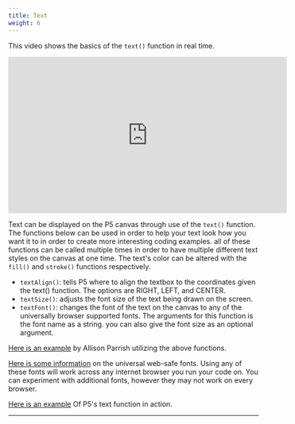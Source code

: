 ```yaml
---
title: Text
weight: 6
---
```


This video shows the basics of the `text()` function in real time.

<iframe width="560" height="315" src="https://www.youtube.com/embed/e3YDsFC3sLY" frameborder="0" allow="accelerometer; autoplay; encrypted-media; gyroscope; picture-in-picture" allowfullscreen></iframe>

Text can be displayed on the P5 canvas through use of the `text()` function. The functions below can be used in order to help your text look how you want it to in order to create more interesting coding examples. all of these functions can be called multiple times in order to have multiple different text styles on the canvas at one time. The text's color can be altered with the `fill()` and `stroke()` functions respectively.

* `textAlign()`: tells P5 where to align the textbox to the coordinates given the text() function. The options are RIGHT, LEFT, and CENTER.
* `textSize()`: adjusts the font size of the text being drawn on the screen. 
* `textFont()`: changes the font of the text on the canvas to any of the universally browser supported fonts. The arguments for this function is the font name as a string. you can also give the font size as an optional argument.

[Here is an example](https://creative-coding.decontextualize.com/text-and-type/) by Allison Parrish utilizing the above functions.

[Here is some information](https://developer.mozilla.org/en-US/docs/Learn/CSS/Styling_text/Fundamentals#Web_safe_fonts) on the universal web-safe fonts. Using any of these fonts will work across any internet browser you run your code on. You can experiment with additional fonts, however they may not work on every browser.

[Here is an example](https://p5js.org/examples/typography-words.html) Of P5's text function in action.


---
